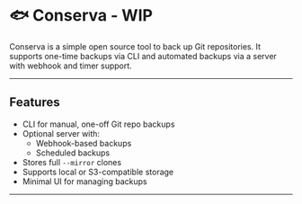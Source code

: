 # 🐟 Conserva - WIP

Conserva is a simple open source tool to back up Git repositories. It supports one-time backups via CLI and automated backups via a server with webhook and timer support.

---

## Features

- CLI for manual, one-off Git repo backups
- Optional server with:
  - Webhook-based backups
  - Scheduled backups
- Stores full `--mirror` clones
- Supports local or S3-compatible storage
- Minimal UI for managing backups

---
